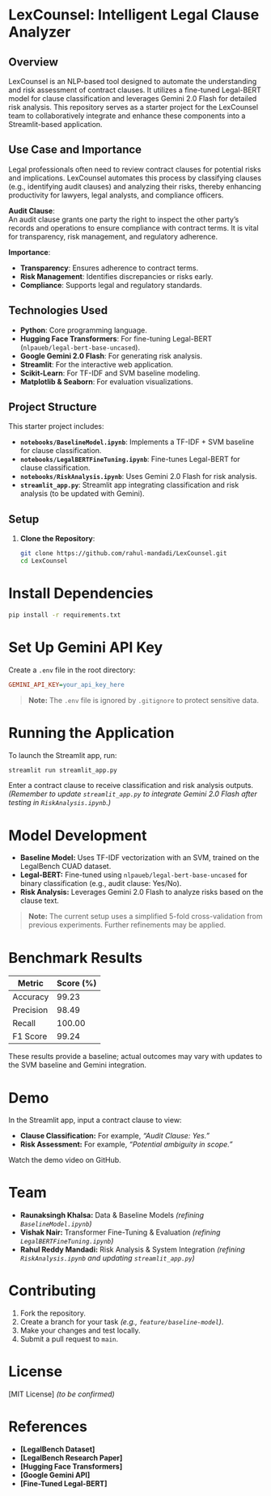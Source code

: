 # LexCounsel: Intelligent Legal Clause Analyzer

## Overview

LexCounsel is an NLP-based tool designed to automate the understanding and risk assessment of contract clauses. It utilizes a fine-tuned Legal-BERT model for clause classification and leverages Gemini 2.0 Flash for detailed risk analysis. This repository serves as a starter project for the LexCounsel team to collaboratively integrate and enhance these components into a Streamlit-based application.

## Use Case and Importance

Legal professionals often need to review contract clauses for potential risks and implications. LexCounsel automates this process by classifying clauses (e.g., identifying audit clauses) and analyzing their risks, thereby enhancing productivity for lawyers, legal analysts, and compliance officers.

**Audit Clause**:  
An audit clause grants one party the right to inspect the other party’s records and operations to ensure compliance with contract terms. It is vital for transparency, risk management, and regulatory adherence.

**Importance**:  
- **Transparency**: Ensures adherence to contract terms.  
- **Risk Management**: Identifies discrepancies or risks early.  
- **Compliance**: Supports legal and regulatory standards.

## Technologies Used

- **Python**: Core programming language.
- **Hugging Face Transformers**: For fine-tuning Legal-BERT (`nlpaueb/legal-bert-base-uncased`).
- **Google Gemini 2.0 Flash**: For generating risk analysis.
- **Streamlit**: For the interactive web application.
- **Scikit-Learn**: For TF-IDF and SVM baseline modeling.
- **Matplotlib & Seaborn**: For evaluation visualizations.

## Project Structure

This starter project includes:  
- **`notebooks/BaselineModel.ipynb`**: Implements a TF-IDF + SVM baseline for clause classification.  
- **`notebooks/LegalBERTFineTuning.ipynb`**: Fine-tunes Legal-BERT for clause classification.  
- **`notebooks/RiskAnalysis.ipynb`**: Uses Gemini 2.0 Flash for risk analysis.  
- **`streamlit_app.py`**: Streamlit app integrating classification and risk analysis (to be updated with Gemini).

## Setup

1. **Clone the Repository**:  
   ```bash
   git clone https://github.com/rahul-mandadi/LexCounsel.git
   cd LexCounsel
# Install Dependencies

```bash
pip install -r requirements.txt
```

# Set Up Gemini API Key

Create a `.env` file in the root directory:

```ini
GEMINI_API_KEY=your_api_key_here
```

> **Note:** The `.env` file is ignored by `.gitignore` to protect sensitive data.

# Running the Application

To launch the Streamlit app, run:

```bash
streamlit run streamlit_app.py
```

Enter a contract clause to receive classification and risk analysis outputs. *(Remember to update `streamlit_app.py` to integrate Gemini 2.0 Flash after testing in `RiskAnalysis.ipynb`.)*

# Model Development

- **Baseline Model:** Uses TF-IDF vectorization with an SVM, trained on the LegalBench CUAD dataset.
- **Legal-BERT:** Fine-tuned using `nlpaueb/legal-bert-base-uncased` for binary classification (e.g., audit clause: Yes/No).
- **Risk Analysis:** Leverages Gemini 2.0 Flash to analyze risks based on the clause text.

> **Note:** The current setup uses a simplified 5-fold cross-validation from previous experiments. Further refinements may be applied.

# Benchmark Results

| Metric     | Score (%) |
|------------|----------|
| Accuracy   | 99.23    |
| Precision  | 98.49    |
| Recall     | 100.00   |
| F1 Score   | 99.24    |

These results provide a baseline; actual outcomes may vary with updates to the SVM baseline and Gemini integration.

# Demo

In the Streamlit app, input a contract clause to view:

- **Clause Classification:** For example, *“Audit Clause: Yes.”*
- **Risk Assessment:** For example, *“Potential ambiguity in scope.”*

Watch the demo video on GitHub.

# Team

- **Raunaksingh Khalsa:** Data & Baseline Models *(refining `BaselineModel.ipynb`)*
- **Vishak Nair:** Transformer Fine-Tuning & Evaluation *(refining `LegalBERTFineTuning.ipynb`)*
- **Rahul Reddy Mandadi:** Risk Analysis & System Integration *(refining `RiskAnalysis.ipynb` and updating `streamlit_app.py`)*

# Contributing

1. Fork the repository.
2. Create a branch for your task *(e.g., `feature/baseline-model`)*.
3. Make your changes and test locally.
4. Submit a pull request to `main`.

# License

[MIT License] *(to be confirmed)*

# References

- **[LegalBench Dataset]**
- **[LegalBench Research Paper]**
- **[Hugging Face Transformers]**
- **[Google Gemini API]**
- **[Fine-Tuned Legal-BERT]**
